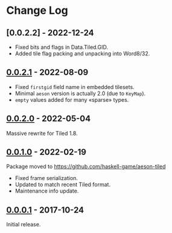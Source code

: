 # Change Log

## [0.0.2.2] - 2022-12-24

- Fixed bits and flags in Data.Tiled.GID.
- Added tile flag packing and unpacking into Word8/32.

## [0.0.2.1] - 2022-08-09

- Fixed `firstgid` field name in embedded tilesets.
- Minimal `aeson` version is actually 2.0 (due to `KeyMap`).
- `empty` values added for many «sparse» types.

## [0.0.2.0] - 2022-05-04

Massive rewrite for Tiled 1.8.

## [0.0.1.0] - 2022-02-19

Package moved to https://github.com/haskell-game/aeson-tiled

- Fixed frame serialization.
- Updated to match recent Tiled format.
- Maintenance info update.

## [0.0.0.1] - 2017-10-24

Initial release.

[0.0.2.1]: https://github.com/haskell-game/aeson-tiled/releases/tag/v0.0.2.1
[0.0.2.0]: https://github.com/haskell-game/aeson-tiled/releases/tag/v0.0.2.0
[0.0.1.0]: https://github.com/haskell-game/aeson-tiled/releases/tag/v0.0.1.0
[0.0.0.1]: https://github.com/haskell-game/aeson-tiled/releases/tag/v0.0.0.1
